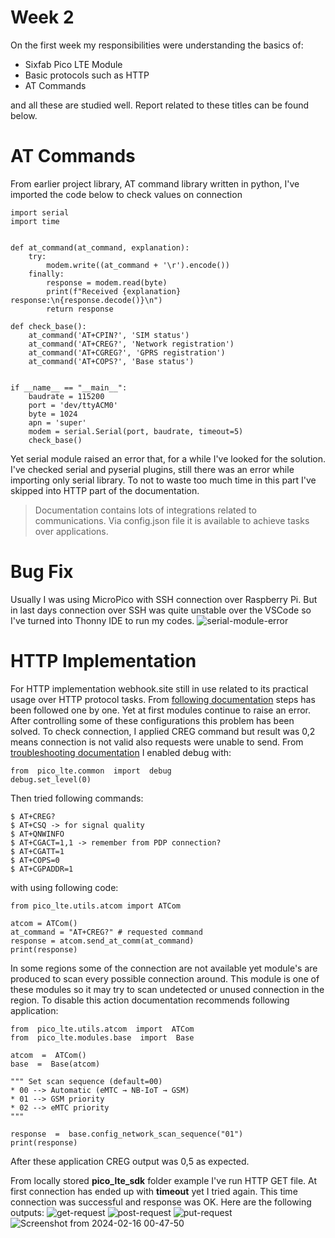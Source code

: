 # Week 2

On the first week my responsibilities were understanding the basics of:
- Sixfab Pico LTE Module
- Basic protocols such as HTTP
- AT Commands

and all these are studied well. Report related to these titles can be found below.


# AT Commands
From earlier project library, AT command library written in python, I've imported the code below to check values on connection

```
import serial
import time


def at_command(at_command, explanation):
    try:
        modem.write((at_command + '\r').encode())
    finally:
        response = modem.read(byte)
        print(f"Received {explanation} response:\n{response.decode()}\n")
        return response
    
def check_base():
    at_command('AT+CPIN?', 'SIM status')
    at_command('AT+CREG?', 'Network registration')
    at_command('AT+CGREG?', 'GPRS registration')
    at_command('AT+COPS?', 'Base status')
    

if __name__ == "__main__":
    baudrate = 115200
    port = 'dev/ttyACM0'
    byte = 1024
    apn = 'super'
    modem = serial.Serial(port, baudrate, timeout=5)
    check_base()
```
Yet serial module raised an error that, for a while I've looked for the solution.
I've checked serial and pyserial plugins, still there was an error while importing only serial library. To not to waste too much time in this part I've skipped into HTTP part of the documentation. 

> Documentation contains lots of integrations related to communications. Via config.json file it is available to achieve tasks over applications. 

# Bug Fix
Usually I was using MicroPico with SSH connection over Raspberry Pi. But in last days connection over SSH was quite unstable over the VSCode so I've turned into Thonny IDE to run my codes.
![serial-module-error](https://github.com/mnyilmaz/Embedded-Linux/assets/68549106/30944e2e-ecd3-4121-a285-49d482df8224)


# HTTP Implementation
For HTTP implementation webhook.site still in use related to its practical usage over HTTP protocol tasks. From [following documentation](https://docs.sixfab.com/docs/pico-lte-http-request-to-web-server) steps has been followed one by one. Yet at first modules continue to raise an error. After controlling some of these configurations this problem has been solved. 
To check connection, I applied CREG command but result was 0,2 means connection is not valid also requests were unable to send. From [troubleshooting documentation](https://docs.sixfab.com/docs/sixfab-pico-lte-troubleshooting#connection-time-too-long) I enabled debug with:
```
from  pico_lte.common  import  debug  
debug.set_level(0)
```

Then tried following commands:
```
$ AT+CREG?
$ AT+CSQ -> for signal quality
$ AT+QNWINFO
$ AT+CGACT=1,1 -> remember from PDP connection?
$ AT+CGATT=1
$ AT+COPS=0
$ AT+CGPADDR=1
```
with using following code:
```
from pico_lte.utils.atcom import ATCom 

atcom = ATCom() 
at_command = "AT+CREG?" # requested command
response = atcom.send_at_comm(at_command) 
print(response)
```
In some regions some of the connection are not available yet module's are produced to scan every possible connection around. This module is one of these modules so it may try to scan undetected or unused connection in the region. To disable this action documentation recommends following application:
```
from  pico_lte.utils.atcom  import  ATCom  
from  pico_lte.modules.base  import  Base 
 
atcom  =  ATCom() 
base  =  Base(atcom) 

""" Set scan sequence (default=00) 
* 00 --> Automatic (eMTC → NB-IoT → GSM) 
* 01 --> GSM priority 
* 02 --> eMTC priority 
"""  

response  =  base.config_network_scan_sequence("01") 
print(response)
```
After these application CREG output was 0,5 as expected. 

From locally stored **pico_lte_sdk** folder example I've run HTTP GET file. At first connection has ended up with **timeout** yet I tried again. This time connection was successful and response was OK. Here are the following outputs:
![get-request](https://github.com/mnyilmaz/Embedded-Linux/assets/68549106/9957dfb5-123d-4951-bdd0-f498721c63fb)
![post-request](https://github.com/mnyilmaz/Embedded-Linux/assets/68549106/a6fba246-316e-4fc8-a31d-e3844098f04a)
![put-request](https://github.com/mnyilmaz/Embedded-Linux/assets/68549106/68639da4-db7c-49e4-bb5a-f50dcd4fe345)
![Screenshot from 2024-02-16 00-47-50](https://github.com/mnyilmaz/Embedded-Linux/assets/68549106/a2585766-c857-468f-a987-703fff99bd49)

